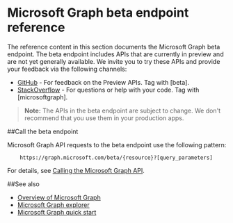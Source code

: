 # Microsoft Graph beta endpoint reference

The reference content in this section documents the Microsoft Graph beta endpoint. The beta endpoint includes APIs that are currently in preview and are not yet generally available. We invite you to try these APIs and provide your feedback via the following channels:

- [GitHub](https://github.com/OfficeDev/microsoft-graph-docs/issues) - For feedback on the Preview APIs. Tag with [beta].
- [StackOverflow](http://stackoverflow.com/questions/tagged/microsoftgraph) - For questions or help with your code. Tag with [microsoftgraph].

>**Note:** The APIs in the beta endpoint are subject to change. We don't recommend that you use them in your production apps. 

##Call the beta endpoint

Microsoft Graph API requests to the beta endpoint use the following pattern:

```
	https://graph.microsoft.com/beta/{resource}?[query_parameters]
```

For details, see [Calling the Microsoft Graph API](../../content/overview/call_api.md).

##See also
- [Overview of Microsoft Graph](../../content/overview/overview.md)
- [Microsoft Graph explorer](https://graph.microsoft.io/en-us/graph-explorer)
- [Microsoft Graph quick start](https://graph.microsoft.io/en-us/getting-started)

